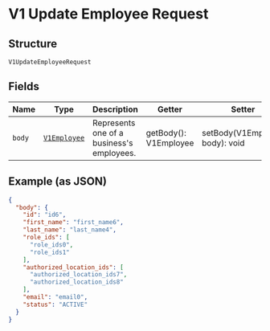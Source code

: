 
# V1 Update Employee Request

## Structure

`V1UpdateEmployeeRequest`

## Fields

| Name | Type | Description | Getter | Setter |
|  --- | --- | --- | --- | --- |
| `body` | [`V1Employee`](/doc/models/v1-employee.md) | Represents one of a business's employees. | getBody(): V1Employee | setBody(V1Employee body): void |

## Example (as JSON)

```json
{
  "body": {
    "id": "id6",
    "first_name": "first_name6",
    "last_name": "last_name4",
    "role_ids": [
      "role_ids0",
      "role_ids1"
    ],
    "authorized_location_ids": [
      "authorized_location_ids7",
      "authorized_location_ids8"
    ],
    "email": "email0",
    "status": "ACTIVE"
  }
}
```

